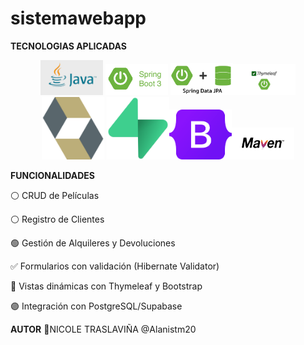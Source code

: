 # sistemawebapp
**TECNOLOGIAS APLICADAS**
<p align="center"> <img src="imagenes/java.jpg" alt="Java 17" width="100"/>  <img src="imagenes/spring.png" alt="Spring Boot 3" width="100"/>   <img src="imagenes/springdata.png" alt="Spring Data JPA" width="100"/><img src="imagenes/thymeleaf.png" alt="Thymeleaf" width="100"/>  <img src="imagenes/hibernate.png" alt="Hibernate Validator" width="100"/>  <img src="imagenes/supabase.png" alt="PostgreSQL / Supabase" width="100"/><img src="imagenes/bootstrap.png" alt="Bootstrap 5" width="100"/><img src="imagenes/maven.png" alt="Maven" width="100"/> </p>


**FUNCIONALIDADES**


⚪ CRUD de Películas 


⚪  Registro de Clientes


🟢 Gestión de Alquileres y Devoluciones


✅  Formularios con validación (Hibernate Validator)


🔵 Vistas dinámicas con Thymeleaf y Bootstrap


🟣 Integración con PostgreSQL/Supabase


**AUTOR**
🔮NICOLE TRASLAVIÑA @Alanistm20

